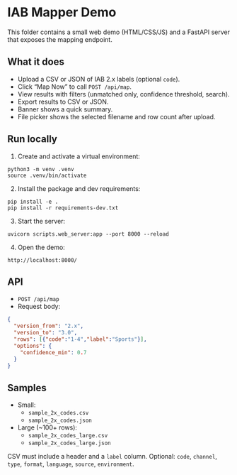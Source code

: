 # IAB Mapper Demo

This folder contains a small web demo (HTML/CSS/JS) and a FastAPI server that exposes the mapping endpoint.

## What it does
- Upload a CSV or JSON of IAB 2.x labels (optional `code`).
- Click “Map Now” to call `POST /api/map`.
- View results with filters (unmatched only, confidence threshold, search).
- Export results to CSV or JSON.
- Banner shows a quick summary.
- File picker shows the selected filename and row count after upload.

## Run locally
1. Create and activate a virtual environment:
```
python3 -m venv .venv
source .venv/bin/activate
```
2. Install the package and dev requirements:
```
pip install -e .
pip install -r requirements-dev.txt
```
3. Start the server:
```
uvicorn scripts.web_server:app --port 8000 --reload
```
4. Open the demo:
```
http://localhost:8000/
```

## API
- `POST /api/map`
- Request body:
```json
{
  "version_from": "2.x",
  "version_to": "3.0",
  "rows": [{"code":"1-4","label":"Sports"}],
  "options": {
    "confidence_min": 0.7
  }
}
```

## Samples
- Small:
  - `sample_2x_codes.csv`
  - `sample_2x_codes.json`
- Large (~100+ rows):
  - `sample_2x_codes_large.csv`
  - `sample_2x_codes_large.json`

CSV must include a header and a `label` column. Optional: `code`, `channel`, `type`, `format`, `language`, `source`, `environment`.
